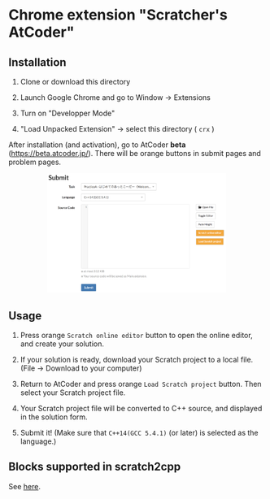 # Chrome extension "Scratcher's AtCoder"


## Installation

1. Clone or download this directory

2. Launch Google Chrome and go to Window -> Extensions

3. Turn on "Developper Mode"

4. "Load Unpacked Extension" -> select this directory ( `crx` ) 

After installation (and activation), go to AtCoder **beta** (https://beta.atcoder.jp/).
There will be orange buttons in submit pages and problem pages.

<p align="center"><img src="scrshot.png" alt="screen shot" title="screen shot" width="70%" height="70%"></p>

## Usage

1. Press orange `Scratch online editor` button to open the online editor, and create your solution.

2. If your solution is ready, download your Scratch project to a local file. (File -> Download to your computer)

3. Return to AtCoder and press orange `Load Scratch project` button. Then select your Scratch project file.

4. Your Scratch project file will be converted to C++ source, and displayed in the solution form.

5. Submit it! (Make sure that `C++14(GCC 5.4.1)` (or later) is selected as the language.)

## Blocks supported in scratch2cpp

See [here](../blocks.md).
